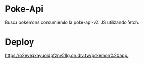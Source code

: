 # Poke-Api
Busca pokemons consumiendo la poke-api-v2. JS utilizando fetch.

# Deploy
https://o2evegxayuordpfzny51lg.on.drv.tw/pokemon%20app/

